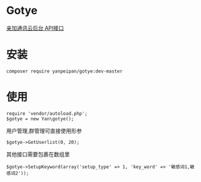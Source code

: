 Gotye
=====

[亲加通讯云后台 API接口](http://www.gotye.com.cn/docs/ime/restapi.html)

# 安装

```
composer require yanpeipan/gotye:dev-master
```

# 使用

```
require 'vendor/autoload.php';
$gotye = new Yan\gotye();
```

用户管理,群管理可直接使用形参

```
$gotye->GetUserlist(0, 20);
```

其他接口需要包裹在数组里

```
$gotye->SetupKeyword(array('setup_type' => 1, 'key_word' => '敏感词1,敏感词2'));
```
